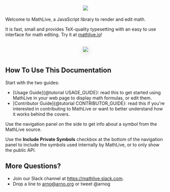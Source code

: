 <h1 align="center">
    <a href="https://mathlive.io">
        <img style="max-width:100%" src="https://github.com/arnog/mathlive/blob/master/assets/logo-1024.jpg?raw=true">
    </a>
</h1>


Welcome to MathLive, a JavaScript library to render and edit math. 

It is fast, small and provides TeX-quality typesetting 
with an easy to use interface for math editing. Try it at [mathlive.io](https://mathlive.io)!
<div align="center">
    <img 
    style='max-width:50%;margin:15px; box-shadow: 0px 5px 15px #ddd; border: 1px solid #eee' 
    src="https://github.com/arnog/mathlive/blob/master/assets/screenshots/popover.png?raw=true">
</div>

## How To Use This Documentation

Start with the two guides:
* [Usage Guide]{@tutorial USAGE_GUIDE}: read this to get started using
MathLive in your web page to display math formulas, or edit them.
* [Contributor Guide]{@tutorial CONTRIBUTOR_GUIDE}: read this if you're
interested in contributing to MathLive or want to better understand how it 
works behind the covers.

Use the navigation panel on the side to get info about a symbol from the 
MathLive source.

Use the **Include Private Symbols** checkbox at the bottom of the navigation 
panel to include the symbols used internally by MathLive, or to only show
the public API.

## More Questions?

* Join our Slack channel at https://mathlive.slack.com. 
* Drop a line to arno@arno.org or tweet @arnog
